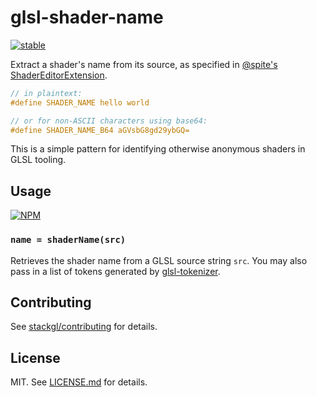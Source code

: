 # glsl-shader-name

[![stable](http://badges.github.io/stability-badges/dist/stable.svg)](http://github.com/badges/stability-badges)

Extract a shader's name from its source, as specified in
[@spite's ShaderEditorExtension](https://github.com/spite/ShaderEditorExtension/issues/10).

``` glsl
// in plaintext:
#define SHADER_NAME hello world

// or for non-ASCII characters using base64:
#define SHADER_NAME_B64 aGVsbG8gd29ybGQ=
```

This is a simple pattern for identifying otherwise anonymous
shaders in GLSL tooling.

## Usage

[![NPM](https://nodei.co/npm/glsl-shader-name.png)](https://nodei.co/npm/glsl-shader-name/)

### `name = shaderName(src)`

Retrieves the shader name from a GLSL source string `src`.
You may also pass in a list of tokens generated by
[glsl-tokenizer](https://github.com/stackgl/glsl-tokenizer).

## Contributing

See [stackgl/contributing](https://github.com/stackgl/contributing) for details.

## License

MIT. See [LICENSE.md](http://github.com/stackgl/glsl-shader-name/blob/master/LICENSE.md) for details.
